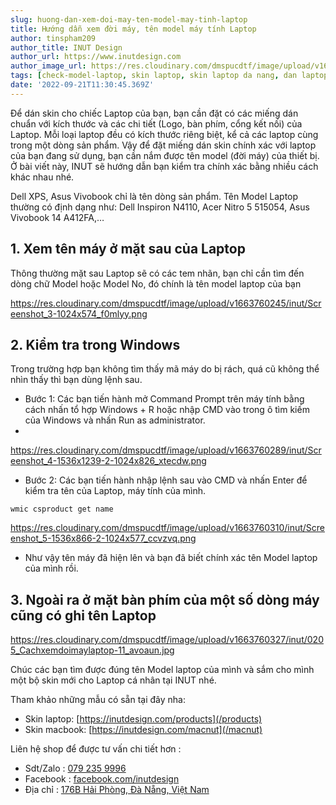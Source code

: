 ```yaml
---
slug: huong-dan-xem-doi-may-ten-model-may-tinh-laptop
title: Hướng dẫn xem đời máy, tên model máy tính Laptop
author: tinspham209
author_title: INUT Design
author_url: https://www.inutdesign.com
author_image_url: https://res.cloudinary.com/dmspucdtf/image/upload/v1663647671/inut/292635797_197003529328579_4330060878795101093_n_bjzhby.jpg
tags: [check-model-laptop, skin laptop, skin laptop da nang, dan laptop da nang, skin macbook da nang]
date: '2022-09-21T11:30:45.369Z'
---
```


Để dán skin cho chiếc Laptop của bạn, bạn cần đặt có các miếng dán chuẩn với kích thước và các chi tiết (Logo, bàn phím, cổng kết nối) của Laptop. Mỗi loại laptop đều có kích thước riêng biệt, kể cả các laptop cùng trong một dòng sản phẩm. Vậy để đặt miếng dán skin chính xác với laptop của bạn đang sử dụng, bạn cần nắm được tên model (đời máy) của thiết bị. Ở bài viết này, INUT sẽ hướng dẫn bạn kiểm tra chính xác bằng nhiều cách khác nhau nhé.

<!-- truncate-->

<!-- ## Table of contents -->

Dell XPS, Asus Vivobook chỉ là tên dòng sản phẩm. Tên Model Laptop thường có định dạng như: Dell Inspiron N4110, Acer Nitro 5 515054, Asus Vivobook 14 A412FA,…

## 1. Xem tên máy ở mặt sau của Laptop
Thông thường mặt sau Laptop sẽ có các tem nhãn, bạn chỉ cần tìm đến dòng chữ Model hoặc Model No, đó chính là tên model laptop của bạn

https://res.cloudinary.com/dmspucdtf/image/upload/v1663760245/inut/Screenshot_3-1024x574_f0mlyy.png

## 2. Kiểm tra trong Windows
Trong trường hợp bạn không tìm thấy mã máy do bị rách, quá cũ không thể nhìn thấy thì bạn dùng lệnh sau.

- Bước 1: Các bạn tiến hành mở Command Prompt trên máy tính bằng cách nhấn tổ hợp Windows + R hoặc nhập CMD vào trong ô tìm kiếm của Windows và nhấn Run as administrator.
- 
https://res.cloudinary.com/dmspucdtf/image/upload/v1663760289/inut/Screenshot_4-1536x1239-2-1024x826_xtecdw.png

- Bước 2: Các bạn tiến hành nhập lệnh sau vào CMD và nhấn Enter để kiểm tra tên của Laptop, máy tính của mình.
```js[class="line-numbers"]
wmic csproduct get name
```
https://res.cloudinary.com/dmspucdtf/image/upload/v1663760310/inut/Screenshot_5-1536x866-2-1024x577_ccvzvq.png

- Như vậy tên máy đã hiện lên và bạn đã biết chính xác tên Model laptop của mình rồi.

## 3. Ngoài ra ở mặt bàn phím của một số dòng máy cũng có ghi tên Laptop

https://res.cloudinary.com/dmspucdtf/image/upload/v1663760327/inut/0205_Cachxemdoimaylaptop-11_avoaun.jpg

Chúc các bạn tìm được đúng tên Model laptop của mình và sắm cho mình một bộ skin mới cho Laptop cá nhân tại INUT nhé.

Tham khảo những mẫu có sẵn tại đây nha:
- Skin laptop: [https://inutdesign.com/products](/products)
- Skin macbook: [https://inutdesign.com/macnut](/macnut)

Liên hệ shop để được tư vấn chi tiết hơn :
- Sdt/Zalo : [079 235 9996](tel:0792359996)
- Facebook : [facebook.com/inutdesign](https://www.facebook.com/inutdesign)
- Địa chỉ : [176B Hải Phòng, Đà Nẵng, Việt Nam](https://maps.app.goo.gl/SRm8YB4fy8VfWmb39)

